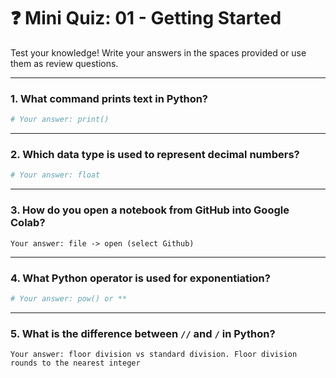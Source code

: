 # ❓ Mini Quiz: 01 - Getting Started

Test your knowledge! Write your answers in the spaces provided or use them as review questions.

---

### 1. What command prints text in Python?
```python
# Your answer: print()
```

---

### 2. Which data type is used to represent decimal numbers?
```python
# Your answer: float
```

---

### 3. How do you open a notebook from GitHub into Google Colab?
```text
Your answer: file -> open (select Github)
```

---

### 4. What Python operator is used for exponentiation?
```python
# Your answer: pow() or **
```

---

### 5. What is the difference between `//` and `/` in Python?
```text
Your answer: floor division vs standard division. Floor division rounds to the nearest integer
```
